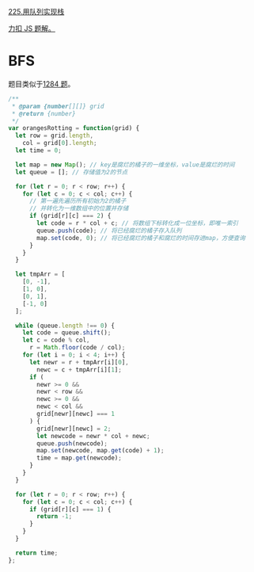 [225.用队列实现栈](https://leetcode-cn.com/problems/rotting-oranges/solution/)

[力扣 JS 题解。](https://github.com/GuYueJiaJie/blog/blob/master/%E7%AE%97%E6%B3%95%E4%B8%8E%E6%95%B0%E6%8D%AE%E7%BB%93%E6%9E%84/README.md)

# BFS

题目类似于[1284 题](https://leetcode-cn.com/problems/minimum-number-of-flips-to-convert-binary-matrix-to-zero-matrix/)。

```javascript
/**
 * @param {number[][]} grid
 * @return {number}
 */
var orangesRotting = function(grid) {
  let row = grid.length,
    col = grid[0].length;
  let time = 0;

  let map = new Map(); // key是腐烂的橘子的一维坐标，value是腐烂的时间
  let queue = []; // 存储值为2的节点

  for (let r = 0; r < row; r++) {
    for (let c = 0; c < col; c++) {
      // 第一遍先遍历所有初始为2的橘子
      // 并转化为一维数组中的位置并存储
      if (grid[r][c] === 2) {
        let code = r * col + c; // 将数组下标转化成一位坐标，即唯一索引
        queue.push(code); // 将已经腐烂的橘子存入队列
        map.set(code, 0); // 将已经腐烂的橘子和腐烂的时间存进map，方便查询
      }
    }
  }

  let tmpArr = [
    [0, -1],
    [1, 0],
    [0, 1],
    [-1, 0]
  ];

  while (queue.length !== 0) {
    let code = queue.shift();
    let c = code % col,
      r = Math.floor(code / col);
    for (let i = 0; i < 4; i++) {
      let newr = r + tmpArr[i][0],
        newc = c + tmpArr[i][1];
      if (
        newr >= 0 &&
        newr < row &&
        newc >= 0 &&
        newc < col &&
        grid[newr][newc] === 1
      ) {
        grid[newr][newc] = 2;
        let newcode = newr * col + newc;
        queue.push(newcode);
        map.set(newcode, map.get(code) + 1);
        time = map.get(newcode);
      }
    }
  }

  for (let r = 0; r < row; r++) {
    for (let c = 0; c < col; c++) {
      if (grid[r][c] === 1) {
        return -1;
      }
    }
  }

  return time;
};
```
